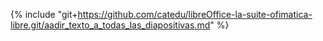 {% include "git+https://github.com/catedu/libreOffice-la-suite-ofimatica-libre.git/aadir_texto_a_todas_las_diapositivas.md" %}